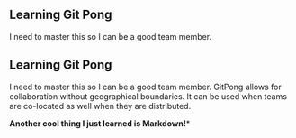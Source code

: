 ## Learning Git Pong
I need to master this so I can be a good team member.

## Learning Git Pong 
I need to master this so I can be a good team member. GitPong allows for collaboration without geographical boundaries. It can be used when teams are co-located as well when they are distributed. 

**Another cool thing I just learned is Markdown!***